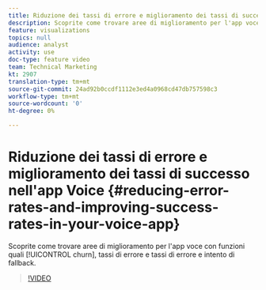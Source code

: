 ```yaml
---
title: Riduzione dei tassi di errore e miglioramento dei tassi di successo nell'app Voice
description: Scoprite come trovare aree di miglioramento per l'app voce con funzioni quali il churn, il successo e i tassi di errore e l'intento di fallback.
feature: visualizations
topics: null
audience: analyst
activity: use
doc-type: feature video
team: Technical Marketing
kt: 2907
translation-type: tm+mt
source-git-commit: 24ad92b0ccdf1112e3ed4a0968cd47db757598c3
workflow-type: tm+mt
source-wordcount: '0'
ht-degree: 0%

---
```



# Riduzione dei tassi di errore e miglioramento dei tassi di successo nell&#39;app Voice {#reducing-error-rates-and-improving-success-rates-in-your-voice-app}

Scoprite come trovare aree di miglioramento per l&#39;app voce con funzioni quali [!UICONTROL churn], tassi di errore e tassi di errore e intento di fallback.

>[!VIDEO](https://video.tv.adobe.com/v/27222/?quality=9)
